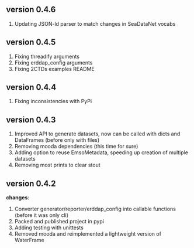 ## version 0.4.6 ##
1. Updating JSON-ld parser to match changes in SeaDataNet vocabs

## version 0.4.5 ##
1. Fixing threadify arguments
2. Fixing erddap_config arguments
3. Fixing 2CTDs examples README

## version 0.4.4 ##
1. Fixing inconsistencies with PyPi

## version 0.4.3 ##
1. Improved API to generate datasets, now can be called with dicts and DataFrames (before only with files)
2. Removing mooda dependencies (this time for sure)
3. Adding option to reuse EmsoMetadata, speeding up creation of multiple datasets
4. Removing most prints to clear stout

## version 0.4.2 ##

**changes**:
1. Converter generator/reporter/erddap_config into callable functions (before it was only cli)
2. Packed and published project in pypi
3. Adding testing with unittests
4. Removed mooda and reimplemented a lightweight version of WaterFrame
